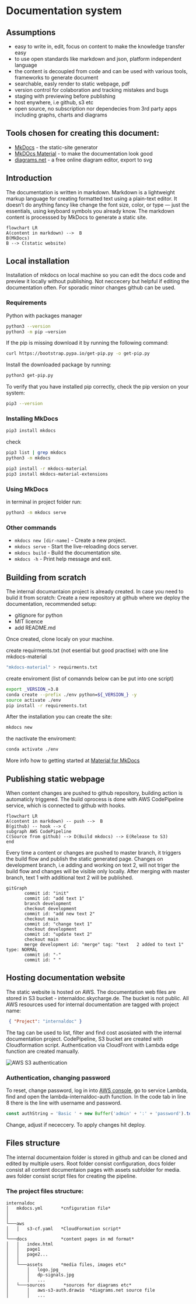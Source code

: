 
# Documentation system

## Assumptions

- easy to write in, edit, focus on content to make the knowledge transfer easy
- to use open standards like markdown and json, platform independent language
- the content is decoupled from code and can be used with various tools, frameworks to generate document
- searchable, easly render to static webpage, pdf
- version control for colaboration and tracking mistakes and bugs
- staging with previewing before publishing
- host enywhere, i.e github, s3 etc
- open source, no subscription nor dependecies from 3rd party apps including graphs, charts and diagrams

## Tools chosen for creating this document:
<!-- TODO open link in a new page add {:target="_blank"} -->
- [MkDocs](https://www.mkdocs.org) - the static-site generator
- [MkDOcs Material](https://squidfunk.github.io/mkdocs-material/) - to make the documentation look good
- [diagrams.net](https://www.diagrams.net) - a free online diagram editor, export to svg

## Introduction
The documentation is written in markdown. Markdown is a lightweight markup language for creating formatted text using a plain-text editor. It doesn’t do anything fancy like change the font size, color, or type — just the essentials, using keyboard symbols you already know. The markdown content is processsed by MkDocs to generate a static site.

``` mermaid
flowchart LR
A(content in markdown) -->  B
B(MkDocs) 
B --> C(static website)
```

## Local installation
Installation of mkdocs on local machine so you can edit the docs code and preview it locally without publishing.
Not neccecery but helpful if editing the documentation often. For sporadic minor changes github can be used.

### Requirements
Python with packages manager
```bash
python3 --version
python3 -m pip –version
```
If the pip is missing download it by running the following command:
```bash
curl https://bootstrap.pypa.io/get-pip.py -o get-pip.py
```

Install the downloaded package by running:
```bash
python3 get-pip.py
```
To verify that you have installed pip correctly, check the pip version on your system:
```bash
pip3 --version
```

### Installing MkDocs
```bash
pip3 install mkdocs
```
check
```bash
pip3 list | grep mkdocs
python3 -m mkdocs
```

<!-- Add to PATH
PATH='/Users/production/Library/Python/3.8/bin'
export PATH -->

```bash
pip3 install -r mkdocs-material
pip3 install mkdocs-material-extensions
```

### Using MkDocs
in terminal in project folder run:
```bash
python3 -m mkdocs serve
```
### Other commands

* `mkdocs new [dir-name]` - Create a new project.
* `mkdocs serve` - Start the live-reloading docs server.
* `mkdocs build` - Build the documentation site.
* `mkdocs -h` - Print help message and exit.

## Building from scratch
The internal documantaion project is already created. In case you need to bulid it from scratch:
Create a new repository at github where we deploy the documentation, recommended setup: 
- gitignore for python
- MIT licence
- add README.md

Once created, clone localy on your machine.

create requirments.txt (not esential but good practise) with one line mkdocs-material
```bash
"mkdocs-material" > requirments.txt
```
create enviroment (list of comannds below can be put into one script)
```bash
export _VERSION_=3.8
conda create --prefix ./env python=${_VERSION_} -y
source activate ./env
pip install -r requirements.txt
```
After the installation you can create the site:
```bash
mkdocs new
```
the nactivate the enviroment:
```bash
conda activate ./env
```

More info how to getting started at [Material for MkDocs](https://squidfunk.github.io/mkdocs-material/getting-started/)

## Publishing static webpage
When content changes are pushed to github repository, building action is automaticly triggered.
The build oprocess is done with AWS CodePipeline service, which is connected to github with hooks.

``` mermaid
flowchart LR
A(content in markdown) -- push -->  B
B(github) -- hook --> C
subgraph AWS CodePipeline
C(Source from github) --> D(Build mkdocs) --> E(Release to S3)
end
```

Every time a content or changes are pushed to master branch, it triggers the build flow and publish the static generated page. 
Changes on development branch, i.e adding and working on text 2, will not triger the build flow and changes will be visible only locally. After merging with master branch, text 1 with additional text 2 will be published.

``` mermaid
gitGraph
       commit id: "init"
       commit id: "add text 1"
       branch development
       checkout development
       commit id: "add new text 2"
       checkout main
       commit id: "change text 1"
       checkout development
       commit id: "update text 2"
       checkout main
       merge development id: "merge" tag: "text   2 added to text 1" type: NORMAL
       commit id: "-"
       commit id: " "
```
## Hosting documentation website
The static website is hosted on AWS. The documentation web files are stored in S3 bucket - internaldoc.skycharge.de. The bucket is not public.
All AWS resources used for internal documentation are tagged with project name:
```json
 { "Project": "internaldoc" }
```
The tag can be used to list, filter and find cost asosiated with the internal documentation project.
CodePipeline, S3 bucket are created with Cloudformation script. Authentication via CloudFront with Lambda edge function are created manually.

![AWS S3 authentication](assets/aws-s3-auth.svg)

### Authentication, changing password
To reset, change password, log in into [AWS console](https://aws.amazon.com), go to service Lambda, find and open the lambda-internaldoc-auth function.
In the code tab in line 8 there is the line with username and password.
```js
const authString = 'Basic ' + new Buffer('admin' + ':' + 'password').toString('base64');
```
Change, adjust if nececcery. To apply changes hit deploy.

## Files structure

The internal documentaion folder is stored in github and can be cloned and edited by multiple users.
Root folder consist configuration, docs folder consist all content documentaion pages with assets subfolder for media. aws folder consist script files for creating the pipeline.

### The project files structure:

```
internaldoc
│   mkdocs.yml       *cnfiguration file*
│   
│ 
└───aws 
│   │   s3-cf.yaml   *CloudFormation script*
│
└───docs             *content pages in md format*
│   │   index.html
│   │   page1
│   │   page2...
│   │  
│   └───assets       *media files, images etc*
│       │   logo.jpg
│       │   dp-signals.jpg
│       │   ...
│   └───sources       *sources for diagrams etc*
│       │   aws-s3-auth.drawio  *diagrams.net source file
│       │   ...
```


